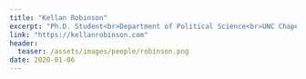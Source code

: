 ```yaml
---
title: "Kellan Robinson"
excerpt: "Ph.D. Student<br>Department of Political Science<br>UNC Chapel Hill<br>Affiliated Researcher<br><br>Kellan Robinson's research explores how and when peacekeepers successfully mitigate the use of force against civilians and the impact this has on conflict outcomes"
link: "https://kellanrobinson.com"
header:
  teaser: /assets/images/people/robinson.png
date: 2020-01-06
---
```

